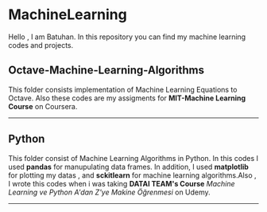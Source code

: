 # MachineLearning

Hello , I am Batuhan. In this repository you can find my machine learning codes and projects.


## Octave-Machine-Learning-Algorithms

This folder consists implementation of Machine Learning Equations to Octave. Also these codes are my assigments for
**MIT-Machine Learning Course** on Coursera.

---

## Python

This folder consist of Machine Learning Algorithms in Python. In this codes I used **pandas** for manupulating data frames.
In addition, I used **matplotlib** for plotting my datas , and **sckitlearn** for machine learning algorithms.Also , I 
wrote this codes when i was taking **DATAI TEAM's Course** *Machine Learning ve Python A'dan Z'ye Makine Öğrenmesi* on Udemy.

---
